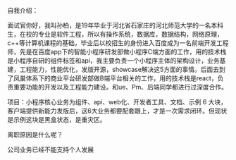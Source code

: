 自我介绍：

面试官你好，我叫孙柏，是19年毕业于河北省石家庄的河北师范大学的一名本科生，在校的专业是软件工程，所以有操作系统，数据库，数据结构，网络原理，c++等计算机课程的基础，毕业后以校招生的身份进入百度成为一名前端开发工程师，先是在百度app下的智能小程序研发部做小程序C端方面的工作，用的技术栈是小程序自研的组件标签和api，我主要负责一个小程序主体的架构设计，业务基建，工程能力，性能优化，发版开源，showcase解决这5方面的事情。后面去到了凤巢体系下的商业平台研发部做B端平台相关的工作，用的技术栈是react，负责重要功能的开发以及工程能力建设。和ue、Pm、后端同学都进行过深度合作。


项目：小程序核心业务为组件、api、web化、开发者工具、文档、示例 6 大块，
客户端提供新能力发版后，这6大业务都要配套跟上，才是一次需求闭环。但现状是示例这块是黑盒状态，是重灾区。


离职原因是什么呢？

公司业务已经不能支持个人发展


